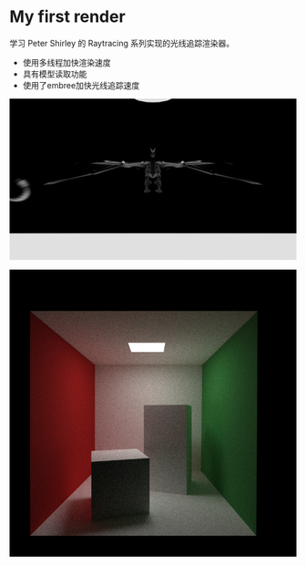 # My first render

学习 Peter Shirley 的 Raytracing 系列实现的光线追踪渲染器。

- 使用多线程加快渲染速度
- 具有模型读取功能
- 使用了embree加快光线追踪速度

![](assert/dragon.jpg)

![](assert/cornell.jpg)
